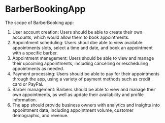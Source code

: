 # BarberBookingApp
 
The scope of BarberBooking app: 
1. User account creation: Users should be able to create their own accounts, which would allow them to book appointments. 
2. Appointment scheduling: Users shoul dbe able to view available appointments slots, select a time and date, and book an appointment with a specific barber.
3. Appointment management: Users should be able to view and manage their upcoming appointments, including cancelling or rescheduling appointments as needed. 
4. Payment processing: Users should be able to pay for their appointments through the app, using a variety of payment methods such as credit card or PayPal. 
5. Barber management: Barbers should be able to view and manage their own appointments, as well as update their availability and profile information. 
6. The app should provide business owners with analytics and insights into appointment data, including appointment volume, customer demographic, and revenue. 
